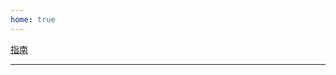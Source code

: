 ```yaml
---
home: true
---
```


<div class="hero">
  <p class="action">
    <a href="/vjdesign/1.guide/" class="action-button">指南</a>
  </p>
  <hr/>
</div>
